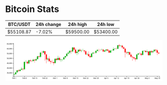 # Bitcoin Stats

BTC/USDT|24h change|24h high|24h low|
|---|---|---|---|
|$55108.87|-7.02%|$59500.00|$53400.00|

<img src="./chart.svg">

